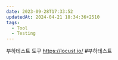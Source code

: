 ```yaml
---
date: 2023-09-28T17:33:52
updatedAt: 2024-04-21 18:34:36+2510
tags:
  - Tool
  - Testing
---
```

부하테스트 도구
https://locust.io/
#부하테스트 